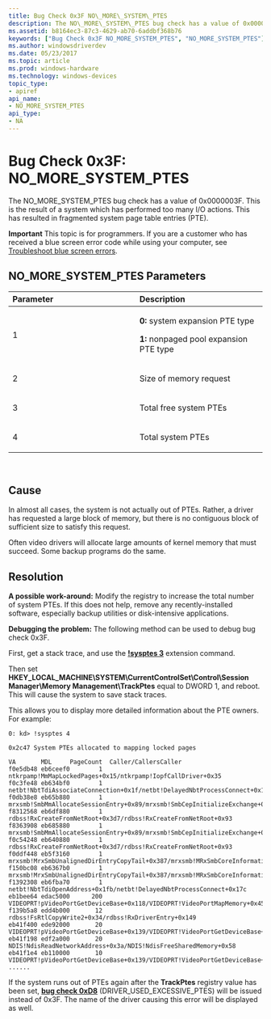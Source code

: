 ```yaml
---
title: Bug Check 0x3F NO\_MORE\_SYSTEM\_PTES
description: The NO\_MORE\_SYSTEM\_PTES bug check has a value of 0x0000003F. This is the result of a system which has performed too many I/O actions.
ms.assetid: b8164ec3-87c3-4629-ab70-6addbf368b76
keywords: ["Bug Check 0x3F NO_MORE_SYSTEM_PTES", "NO_MORE_SYSTEM_PTES"]
ms.author: windowsdriverdev
ms.date: 05/23/2017
ms.topic: article
ms.prod: windows-hardware
ms.technology: windows-devices
topic_type:
- apiref
api_name:
- NO_MORE_SYSTEM_PTES
api_type:
- NA
---
```


# Bug Check 0x3F: NO\_MORE\_SYSTEM\_PTES


The NO\_MORE\_SYSTEM\_PTES bug check has a value of 0x0000003F. This is the result of a system which has performed too many I/O actions. This has resulted in fragmented system page table entries (PTE).

**Important** This topic is for programmers. If you are a customer who has received a blue screen error code while using your computer, see [Troubleshoot blue screen errors](http://windows.microsoft.com/windows-10/troubleshoot-blue-screen-errors).

## NO\_MORE\_SYSTEM\_PTES Parameters


<table>
<colgroup>
<col width="50%" />
<col width="50%" />
</colgroup>
<thead>
<tr class="header">
<th align="left">Parameter</th>
<th align="left">Description</th>
</tr>
</thead>
<tbody>
<tr class="odd">
<td align="left"><p>1</p></td>
<td align="left"><p><strong>0:</strong> system expansion PTE type</p>
<p><strong>1:</strong> nonpaged pool expansion PTE type</p></td>
</tr>
<tr class="even">
<td align="left"><p>2</p></td>
<td align="left"><p>Size of memory request</p></td>
</tr>
<tr class="odd">
<td align="left"><p>3</p></td>
<td align="left"><p>Total free system PTEs</p></td>
</tr>
<tr class="even">
<td align="left"><p>4</p></td>
<td align="left"><p>Total system PTEs</p></td>
</tr>
</tbody>
</table>

 

Cause
-----

In almost all cases, the system is not actually out of PTEs. Rather, a driver has requested a large block of memory, but there is no contiguous block of sufficient size to satisfy this request.

Often video drivers will allocate large amounts of kernel memory that must succeed. Some backup programs do the same.

Resolution
----------

**A possible work-around:** Modify the registry to increase the total number of system PTEs. If this does not help, remove any recently-installed software, especially backup utilities or disk-intensive applications.

**Debugging the problem:** The following method can be used to debug bug check 0x3F.

First, get a stack trace, and use the [**!sysptes 3**](-sysptes.md) extension command.

Then set **HKEY\_LOCAL\_MACHINE\\SYSTEM\\CurrentControlSet\\Control\\Session Manager\\Memory Management\\TrackPtes** equal to DWORD 1, and reboot. This will cause the system to save stack traces.

This allows you to display more detailed information about the PTE owners. For example:

``` syntax
0: kd> !sysptes 4

0x2c47 System PTEs allocated to mapping locked pages

VA       MDL     PageCount  Caller/CallersCaller
f0e5db48 eb6ceef0        1 ntkrpamp!MmMapLockedPages+0x15/ntkrpamp!IopfCallDriver+0x35
f0c3fe48 eb634bf0        1 netbt!NbtTdiAssociateConnection+0x1f/netbt!DelayedNbtProcessConnect+0x17c
f0db38e8 eb65b880        1 mrxsmb!SmbMmAllocateSessionEntry+0x89/mrxsmb!SmbCepInitializeExchange+0xda
f8312568 eb6df880        1 rdbss!RxCreateFromNetRoot+0x3d7/rdbss!RxCreateFromNetRoot+0x93
f8363908 eb685880        1 mrxsmb!SmbMmAllocateSessionEntry+0x89/mrxsmb!SmbCepInitializeExchange+0xda
f0c54248 eb640880        1 rdbss!RxCreateFromNetRoot+0x3d7/rdbss!RxCreateFromNetRoot+0x93
f0ddf448 eb5f3160        1 mrxsmb!MrxSmbUnalignedDirEntryCopyTail+0x387/mrxsmb!MRxSmbCoreInformation+0x36
f150bc08 eb6367b0        1 mrxsmb!MrxSmbUnalignedDirEntryCopyTail+0x387/mrxsmb!MRxSmbCoreInformation+0x36
f1392308 eb6fba70        1 netbt!NbtTdiOpenAddress+0x1fb/netbt!DelayedNbtProcessConnect+0x17c
eb1bee64 edac5000      200 VIDEOPRT!pVideoPortGetDeviceBase+0x118/VIDEOPRT!VideoPortMapMemory+0x45
f139b5a8 edd4b000       12 rdbss!FsRtlCopyWrite2+0x34/rdbss!RxDriverEntry+0x149
eb41f400 ede92000       20 VIDEOPRT!pVideoPortGetDeviceBase+0x139/VIDEOPRT!VideoPortGetDeviceBase+0x1b
eb41f198 edf2a000       20 NDIS!NdisReadNetworkAddress+0x3a/NDIS!NdisFreeSharedMemory+0x58
eb41f1e4 eb110000       10 VIDEOPRT!pVideoPortGetDeviceBase+0x139/VIDEOPRT!VideoPortGetDeviceBase+0x1b
......
```

If the system runs out of PTEs again after the **TrackPtes** registry value has been set, [**bug check 0xD8**](bug-check-0xd8--driver-used-excessive-ptes.md) (DRIVER\_USED\_EXCESSIVE\_PTES) will be issued instead of 0x3F. The name of the driver causing this error will be displayed as well.

 

 




